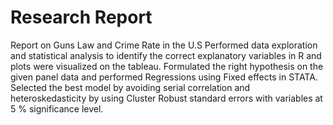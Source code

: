 # Research Report
Report on Guns Law and Crime Rate in the U.S
Performed data exploration and statistical analysis to identify the correct explanatory variables in R and plots were visualized on the tableau.
Formulated the right hypothesis on the given panel data and performed Regressions using Fixed effects in STATA.
Selected the best model by avoiding serial correlation and heteroskedasticity by using Cluster Robust standard errors with variables at 5 % significance level.
